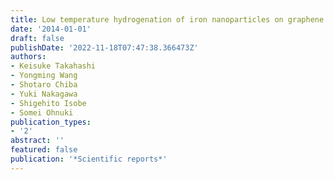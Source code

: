 ```yaml
---
title: Low temperature hydrogenation of iron nanoparticles on graphene
date: '2014-01-01'
draft: false
publishDate: '2022-11-18T07:47:38.366473Z'
authors:
- Keisuke Takahashi
- Yongming Wang
- Shotaro Chiba
- Yuki Nakagawa
- Shigehito Isobe
- Somei Ohnuki
publication_types:
- '2'
abstract: ''
featured: false
publication: '*Scientific reports*'
---
```


